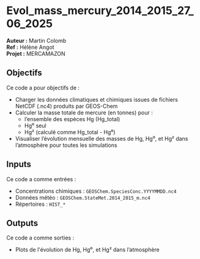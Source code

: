 # Evol_mass_mercury_2014_2015_27_06_2025

**Auteur :** Martin Colomb  
**Ref :** Hélène Angot  
**Projet :** MERCAMAZON

## Objectifs

Ce code a pour objectifs de :
- Charger les données climatiques et chimiques issues de fichiers NetCDF (.nc4) produits par GEOS-Chem
- Calculer la masse totale de mercure (en tonnes) pour :
  - l’ensemble des espèces Hg (Hg_total)
  - Hg⁰ seul
  - Hg² (calculé comme Hg_total - Hg⁰)
- Visualiser l’évolution mensuelle des masses de Hg, Hg⁰, et Hg² dans l’atmosphère pour toutes les simulations

## Inputs

Ce code a comme entrées : 
- 	Concentrations chimiques : `GEOSChem.SpeciesConc.YYYYMMDD.nc4`
- 	Données météo : `GEOSChem.StateMet.2014_2015_m.nc4`
- 	Répertoires : `HIST_*`

## Outputs

Ce code a comme sorties : 
- Plots de l'évolution de Hg, Hg⁰, et Hg² dans l’atmosphère




